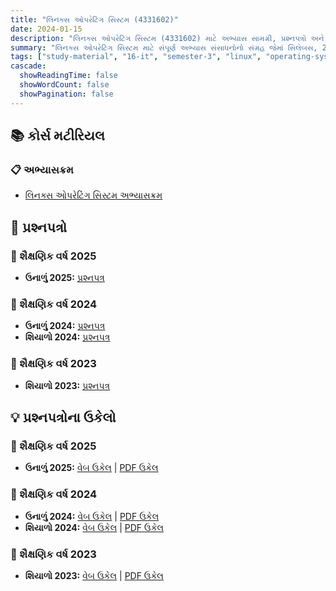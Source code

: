 ```yaml
---
title: "લિનક્સ ઓપરેટિંગ સિસ્ટમ (4331602)"
date: 2024-01-15
description: "લિનક્સ ઓપરેટિંગ સિસ્ટમ (4331602) માટે અભ્યાસ સામગ્રી, પ્રશ્નપત્રો અને ઉકેલો - ઇન્ફોર્મેશન ટેકનોલોજી, સેમેસ્ટર 3"
summary: "લિનક્સ ઓપરેટિંગ સિસ્ટમ માટે સંપૂર્ણ અભ્યાસ સંસાધનોનો સંગ્રહ જેમાં સિલેબસ, 2023-2025ના પ્રશ્નપત્રો અને વિગતવાર ઉકેલોનો સમાવેશ થાય છે"
tags: ["study-material", "16-it", "semester-3", "linux", "operating-system", "4331602"]
cascade:
  showReadingTime: false
  showWordCount: false
  showPagination: false
---
```


## 📚 કોર્સ મટીરિયલ

### 📋 અભ્યાસક્રમ

- [લિનક્સ ઓપરેટિંગ સિસ્ટમ અભ્યાસક્રમ](4331602.pdf)

## 📝 પ્રશ્નપત્રો

### 📅 શૈક્ષણિક વર્ષ 2025

- **ઉનાળું 2025:** [પ્રશ્નપત્ર](4331602-Summer-2025.pdf)

### 📅 શૈક્ષણિક વર્ષ 2024

- **ઉનાળું 2024:** [પ્રશ્નપત્ર](4331602-Summer-2024.pdf)
- **શિયાળો 2024:** [પ્રશ્નપત્ર](4331602-Winter-2024.pdf)

### 📅 શૈક્ષણિક વર્ષ 2023

- **શિયાળો 2023:** [પ્રશ્નપત્ર](4331602-Winter-2023.pdf)

## 💡 પ્રશ્નપત્રોના ઉકેલો

### 📅 શૈક્ષણિક વર્ષ 2025

- **ઉનાળું 2025:** [વેબ ઉકેલ](4331602-summer-2025-solution) | [PDF ઉકેલ](4331602-summer-2025-solution.gu.pdf)

### 📅 શૈક્ષણિક વર્ષ 2024

- **ઉનાળું 2024:** [વેબ ઉકેલ](4331602-summer-2024-solution) | [PDF ઉકેલ](4331602-summer-2024-solution.gu.pdf)
- **શિયાળો 2024:** [વેબ ઉકેલ](4331602-winter-2024-solution) | [PDF ઉકેલ](4331602-winter-2024-solution.gu.pdf)

### 📅 શૈક્ષણિક વર્ષ 2023

- **શિયાળો 2023:** [વેબ ઉકેલ](4331602-winter-2023-solution) | [PDF ઉકેલ](4331602-winter-2023-solution.gu.pdf)
